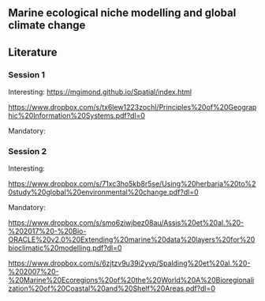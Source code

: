 ## Marine ecological niche modelling and global climate change
## Literature

### Session 1

Interesting:
https://mgimond.github.io/Spatial/index.html

https://www.dropbox.com/s/tx6lew1223zochl/Principles%20of%20Geographic%20Information%20Systems.pdf?dl=0

Mandatory:

### Session 2

Interesting:

https://www.dropbox.com/s/71xc3ho5kb8r5se/Using%20herbaria%20to%20study%20global%20environmental%20change.pdf?dl=0

Mandatory:

https://www.dropbox.com/s/smo6ziwjbez08au/Assis%20et%20al.%20-%202017%20-%20Bio-ORACLE%20v2.0%20Extending%20marine%20data%20layers%20for%20bioclimatic%20modelling.pdf?dl=0

https://www.dropbox.com/s/6zjtzv9u39i2yvp/Spalding%20et%20al.%20-%202007%20-%20Marine%20Ecoregions%20of%20the%20World%20A%20Bioregionalization%20of%20Coastal%20and%20Shelf%20Areas.pdf?dl=0
